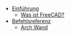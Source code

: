 * [Einführung](user-documentation/README.md) 
  * [Was ist FreeCAD?](user-documentation/about.md)
* [Befehlsreferenz](command-reference/README.md) 
  * [Arch Wand](command-reference/Arch_Wall.md)